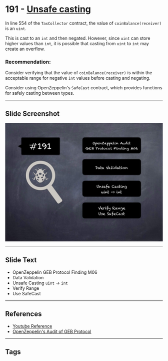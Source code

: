 
# 191 - [Unsafe casting](./Unsafe%20casting.md)

In line 554 of the `TaxCollector` contract, the value of `coinBalance(receiver)` is an `uint`. 

This is cast to an `int` and then negated. However, since `uint` can store higher values than `int`, it is possible that casting from `uint` to `int` may create an overflow.

### Recommendation:
Consider verifying that the value of `coinBalance(receiver)` is within the acceptable range for negative `int` values before casting and negating. 

Consider using OpenZeppelin's `SafeCast` contract, which provides functions for safely casting between types.
___
## Slide Screenshot
![191.jpg](../../images/8.%20Audit%20Findings%20201/191.jpg)
___
## Slide Text
- OpenZeppelin GEB Protocol Finding M06
- Data Validation
- Unsafe Casting `uint` -> `int`
- Verify Range
- Use SafeCast
___
## References
- [Youtube Reference](https://youtu.be/0J7KI4WGd0Q?t=542)
- [OpenZeppelin's Audit of GEB Protocol](https://blog.openzeppelin.com/geb-protocol-audit/)
___
## Tags
